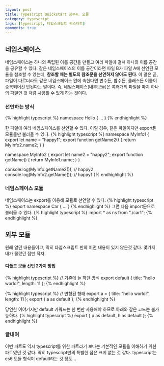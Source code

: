 ```yaml
---
layout: post
title: Typescript Quickstart 공부4. 모듈
category: typescript
tags: [typescript, 타입스크립트 퀵스타트]
comments: true
---
```


## 네임스페이스
네임스페이스는 하나의 독립된 이름 공간을 만들고 여러 파일에 걸쳐 하나의 이름 공간을 공유할 수 있다. 같은 네임스페이스의 이름 공간이라면 파일 B가 파일 A에 선언된 모듈을 참조할 수 있는데, **참조할 때는 별도의 참조문을 선언하지 않아도 된다**. 이 말은 곧, 파일이 다르더라도 같은 네임스페이스 안에 속한다면 변수든, 함수든, 클래스든 이름이 중복되어선 안된다는 말이다. 즉, 네임스페이스(내부모듈)은 여러개의 파일을 마치 하나의 파일인 것 처럼 사용할 수 있게 하는 것이다.

### 선언하는 방식
{% highlight typescript %}
namespace Hello { ... }
{% endhighlight %}

한 파일에 여러 네임스페이스를 선언할 수 있다. 이럴 경우, 같은 파일이지만 export된 모듈들만 불러올 수 있다.
{% highlight typescript %}
namespace MyInfo1 {
  export let name = "happy1";
  export function getName2() {
    return MyInfo2.name2;
  }
}

namespace MyInfo2 {
  export let name2 = "happy2";
  export function getName() {
    return MyInfo1.name;
  }
}

console.log(MyInfo.getName2()); // happy2
console.log(MyInfo2.getName()); // happy1
{% endhighlight %}


### 네임스페이스 모듈
네임스페이스는 export를 이용해 모듈로 선언할 수 있다.
{% highlight typescript %}
export namespace Car { ... }
{% endhighlight %}
그런 다음 import문으로 불러올 수 있다.
{% highlight typescript %}
import * as ns from "./car1";
{% endhighlight %}

## 외부 모듈
원래 알던 내용들이고, 딱히 타입스크립트 만의 어떤 내용이 있지 않은것 같다. 몇가지 내가 몰랐던 점만 적자.
#### 디폴드 모듈 선언 2가지 방법
{% highlight typescript %}
// 기존에 늘 하던 방식
export default {
  title: "hello world!",
  length: 11
};
{% endhighlight %}

{% highlight typescript %}
// 변형된 형태
export a = {
  title: "hello world!",
  length: 11
};
export { a as default };
{% endhighlight %}

당연한 이야기지만 default 키워드는 한 번만 사용해야 하므로 아래와 같은 코드는 불가능하다.
{% highlight typescript %}
export { p as default, h as default };
{% endhighlight %}

### 끝내며
이번 파트도 역시 typescript를 위한 파트라기 보다는 기본적인 모듈을 이해하기 위한 파트였던 것 같다. 딱히  typescript만의 특별한 점은 크게 없는 것 같다. typescript는 es6 모듈 형식이 default라는 것 정도...